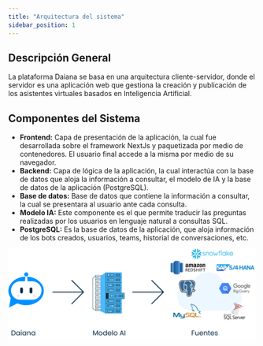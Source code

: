 ```yaml
---
title: "Arquitectura del sistema"
sidebar_position: 1
---
```

## Descripción General

La plataforma Daiana se basa en una arquitectura cliente-servidor, donde el servidor es una aplicación web que gestiona la creación y publicación de los asistentes virtuales basados en Inteligencia Artificial.

## Componentes del Sistema

-   **Frontend:** Capa de presentación de la aplicación, la cual fue desarrollada sobre el framework NextJs y paquetizada por medio de contenedores. El usuario final accede a la misma por medio de su navegador.
-   **Backend:** Capa de lógica de la aplicación, la cual interactúa con la base de datos que aloja la información a consultar, el modelo de IA y la base de datos de la aplicación (PostgreSQL).
-   **Base de datos:** Base de datos que contiene la información a consultar, la cual se presentara al usuario ante cada consulta.
-   **Modelo IA:** Este componente es el que permite traducir las preguntas realizadas por los usuarios en lenguaje natural a consultas SQL.
-   **PostgreSQL:** Es la base de datos de la aplicación, que aloja información de los bots creados, usuarios, teams, historial de conversaciones, etc.

![](../img/mood.png)